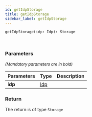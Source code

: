 ```yaml
---
id: getIdpStorage
title: getIdpStorage
sidebar_label: getIdpStorage
---
```


```tsx
getIdpStorage(idp: Idp): Storage
```
<br/>



### Parameters

<font size="2"><i>(Mandatory parameters are in bold)</i></font>

| Parameters | Type | Description |
| --------- | ---- | ----------- |
| **idp** | [Idp](/framework-api/interfaces/Idp.md) |  |


### Return



The return is of type <code>Storage</code>